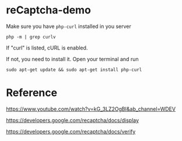 # reCaptcha-demo

Make sure you have `php-curl` installed in you server
```
php -m | grep curlv
```
If "curl" is listed, cURL is enabled.

If not, you need to install it. Open your terminal and run
```
sudo apt-get update && sudo apt-get install php-curl
```

# Reference
https://www.youtube.com/watch?v=kG_3LZ2OgBI&ab_channel=WDEV

https://developers.google.com/recaptcha/docs/display

https://developers.google.com/recaptcha/docs/verify
